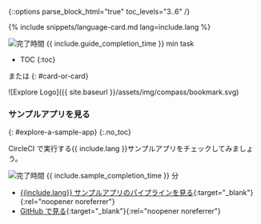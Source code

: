 {::options parse_block_html="true" toc_levels="3..6" /}

<div id="cards">
<div class="card">

{% include snippets/language-card.md lang=include.lang %}

<div id="completion-time" class="card">
<img alt="完了時間" src="{{ site.baseurl }}/assets/img/compass/git-commit.svg">
<span>{{ include.guide_completion_time }} min task</span>
</div>

* TOC
{:toc}
</div>
<div id="card-or-card-container">
または
{: #card-or-card}
</div>
<div class="card">

![Explore Logo]({{ site.baseurl }}/assets/img/compass/bookmark.svg)
### サンプルアプリを見る
{: #explore-a-sample-app}
{:.no_toc}

CircleCI で実行する{{ include.lang }}サンプルアプリをチェックしてみましょう。

<div id="completion-time" class="card">
<img alt="完了時間" src="{{ site.baseurl }}/assets/img/compass/repo-forked.svg">
<span>{{ include.sample_completion_time }} 分</span>
</div>

* [{{include.lang}} サンプルアプリのパイプラインを見る]({{site.cci_public_org_url}}/sample-{{include.demo_url_slug}}-cfd?branch={{include.demo_branch}}){:target="_blank"}{:rel="noopener noreferrer"}
* [GitHub で見る]({{site.gh_public_org_url}}/sample-{{include.demo_url_slug}}-cfd){:target="_blank"}{:rel="noopener noreferrer"}
</div>
</div>
